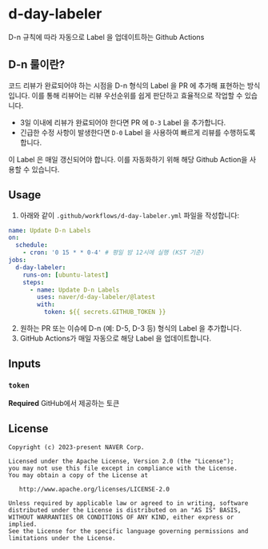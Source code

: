 # d-day-labeler
D-n 규칙에 따라 자동으로 Label 을 업데이트하는 Github Actions

## D-n 룰이란?
코드 리뷰가 완료되어야 하는 시점을 D-n 형식의 Label 을 PR 에 추가해 표현하는 방식입니다.
이를 통해 리뷰어는 리뷰 우선순위를 쉽게 판단하고 효율적으로 작업할 수 있습니다.

- 3일 이내에 리뷰가 완료되어야 한다면 PR 에 `D-3` Label 을 추가합니다.
- 긴급한 수정 사항이 발생한다면 `D-0` Label 을 사용하여 빠르게 리뷰를 수행하도록 합니다.

이 Label 은 매일 갱신되어야 합니다. 이를 자동화하기 위해 해당 Github Action을 사용할 수 있습니다.

## Usage

1. 아래와 같이 `.github/workflows/d-day-labeler.yml` 파일을 작성합니다:
```yml
name: Update D-n Labels
on:
  schedule:
    - cron: '0 15 * * 0-4' # 평일 밤 12시에 실행 (KST 기준)
jobs:
  d-day-labeler:
    runs-on: [ubuntu-latest]
    steps:
      - name: Update D-n Labels
        uses: naver/d-day-labeler/@latest
        with:
          token: ${{ secrets.GITHUB_TOKEN }}
```

2. 원하는 PR 또는 이슈에 D-n (예: D-5, D-3 등) 형식의 Label 을 추가합니다.
3. GitHub Actions가 매일 자동으로 해당 Label 을 업데이트합니다.

## Inputs

### `token`

**Required** GitHub에서 제공하는 토큰

## License
```
Copyright (c) 2023-present NAVER Corp.

Licensed under the Apache License, Version 2.0 (the "License");
you may not use this file except in compliance with the License.
You may obtain a copy of the License at

   http://www.apache.org/licenses/LICENSE-2.0

Unless required by applicable law or agreed to in writing, software
distributed under the License is distributed on an "AS IS" BASIS,
WITHOUT WARRANTIES OR CONDITIONS OF ANY KIND, either express or implied.
See the License for the specific language governing permissions and
limitations under the License.
```
